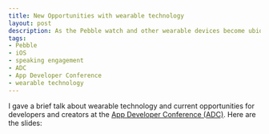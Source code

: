 ```yaml
---
title: New Opportunities with wearable technology
layout: post
description: As the Pebble watch and other wearable devices become ubiquitous new opportunities for innovative user interaction and functionality are being created.
tags:
- Pebble
- iOS
- speaking engagement
- ADC
- App Developer Conference
- wearable technology
---
```


I gave a brief talk about wearable technology and current opportunities for developers and creators at the [App Developer Conference (ADC)](http://www.schedule.adconf.com/session-id/825202?_mc=EM_DB_LE_AD13MRKAA10 "ADC conference focusing on development, UI, marketing, and business of apps."). Here are the slides:

<div class="row mmvideo">
	<script async class="speakerdeck-embed" data-id="3af5a4b02a1f013114c522e3e168cd53" data-ratio="1.33333333333333" src="//speakerdeck.com/assets/embed.js"></script>
</div>